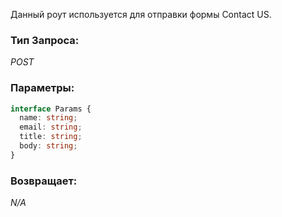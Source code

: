 Данный роут используется для отправки формы Contact US.


### Тип Запроса: 
*POST*

### Параметры: 
```typescript
interface Params {
  name: string;
  email: string;
  title: string;
  body: string;
}
```

### Возвращает:
*N/A*
